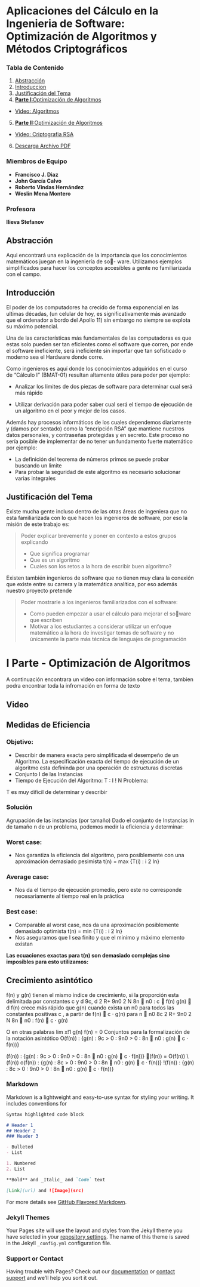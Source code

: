 # Aplicaciones del Cálculo en la Ingenieria de Software: Optimización de Algoritmos y Métodos Criptográficos

### Tabla de Contenido
1. [Abstracción](#abs)
2. [Introduccion](#intro)
3. [Justificación del Tema](#just)
4. [**Parte I**:Optimización de Algoritmos](algos.md)
 * [Video: Algoritmos](https://drive.google.com/file/d/1aKWFb39mYadUy1dHeEDyjhmmtiCBrhZ-/view?usp=sharing)
5. [**Parte II**:Optimización de Algoritmos](cripto.md)
  * [Video: Criptografia RSA](https://drive.google.com/file/d/1aKWFb39mYadUy1dHeEDyjhmmtiCBrhZ-/view?usp=sharing)
6. [Descarga Archivo PDF](trabajo.pdf)

### Miembros de Equipo 
* **Francisco J. Diaz**
* **John García Calvo**
* **Roberto Vindas Hernández**
* **Weslin Mena Montero**

### Profesora

**Ilieva Stefanov**

## Abstracción <a name="abs"></a>

Aqui encontrará una explicación de la importancia que los conocimientos matemáticos juegan en la ingeniería de so-
ware. Utilizamos ejemplos simplificados para hacer los conceptos accesibles a gente no familiarizada
con el campo.

## Introducción <a name="intro"></a>

El poder de los computadores ha crecido de forma exponencial en las ultimas décadas, (un celular
de hoy, es significativamente más avanzado que el ordenador a bordo del Apollo 11) sin embargo no
siempre se explota su máximo potencial.

Una de las características más fundamentales de las computadoras es que estas solo pueden ser tan
eficientes como el software que corren, por ende el software ineficiente, será ineficiente sin importar
que tan sofisticado o moderno sea el Hardware donde corre.


Como ingenieros es aquí donde los conocimientos adquiridos en el curso de “Cálculo I” (BMAT-01)
resultan altamente útiles para poder por ejemplo:

* Analizar los limites de dos piezas de software para determinar cual será más rápido

* Utilizar derivación para poder saber cual será el tiempo de ejecución de un algoritmo en el peor y mejor de los casos.

Además hay procesos informáticos de los cuales dependemos diariamente y (damos por sentado)
como la “encripción RSA” que mantiene nuestros datos personales, y contraseñas protegidas y en
secreto. Este proceso no sería posible de implementar de no tener un fundamento fuerte matemático
por ejemplo:

* La definición del teorema de números primos se puede probar buscando un limite
* Para probar la seguridad de este algoritmo es necesario solucionar varias integrales

## Justificación del Tema <a name="just"></a>

Existe mucha gente incluso dentro de las otras áreas de ingeniera que no esta familiarizada con lo que
hacen los ingenieros de software, por eso la misión de este trabajo es:

>Poder explicar brevemente y poner en contexto a estos grupos explicando
>* Que significa programar
>* Que es un algoritmo
>* Cuales son los retos a la hora de escribir buen algoritmo?

Existen también ingenieros de software que no tienen muy clara la conexión que existe entre su carrera y
la matemática analítica, por eso además nuestro proyecto pretende

>Poder mostrarle a los ingenieros familiarizados con el software:
> * Como pueden empezar a usar el cálculo para mejorar el soware que escriben
> * Motivar a los estudiantes a considerar utilizar un enfoque matemático a la hora de investigar temas de software y no únicamente la parte más técnica de lenguajes de programación


# I Parte - Optimización de Algoritmos

A continuación encontrara un video con información sobre el tema, tambien podra encontrar toda la infromación en forma de texto

## Video 

## Medidas de Eficiencia

### Objetivo:
* Describir de manera exacta pero simplificada el desempeño de un Algoritmo.
La especificación exacta del tiempo de ejecución de un algoritmo esta defininda por una operación de
estructuras discretas
* Conjunto I de las Instancias
* Tiempo de Ejecución del Algoritmo: T : I ! N
Problema:

T es muy difícil de determinar y describir

### Solución

Agrupación de las instancias (por tamaño)
Dado el conjunto de Instancias In de tamaño n de un problema, podemos medir la eficiencia y determinar:

### Worst case:
* Nos garantiza la eficiencia del algoritmo, pero posiblemente con una aproximación demasiado pesimista
t(n) = max {T(i) : i 2 In}

### Average case:
* Nos da el tiempo de ejecución promedio, pero este no corresponde necesariamente al tiempo real en
la práctica

### Best case:
* Comparable al worst case, nos da una aproximación posiblemente demasiado optimista
t(n) = min {T(i) : i 2 In}
* Nos aseguramos que I sea finito y que el minimo y máximo elemento existan

**Las ecuaciones exactas para t(n) son demasiado complejas sino imposibles para esto
utilizamos:**

## Crecimiento asintótico
f(n) y g(n) tienen el mismo índice de crecimiento, si la proporción esta delimitada por constantes c
y d
9c, d 2 R+ 9n0 2 N 8n  n0 : c 
f(n)
g(n)  d
f(n) crece más rápido que g(n) cuando exista un n0 para todos las constantes positivas c , a partir de
f(n)  c · g(n) para n  n0
8c 2 R+ 9n0 2 N 8n  n0 : f(n)  c · g(n)


O en otras palabras
lim
x!1
g(n)
f(n) = 0
Conjuntos para la formalización de la notación asintótico
O(f(n)) : {g(n) : 9c > 0 : 9n0 > 0 : 8n  n0 : g(n)  c · f(n))}

(f(n)) : {g(n) : 9c > 0 : 9n0 > 0 : 8n  n0 : g(n)  c · f(n))}
(f(n)) = O(f(n)) \ 
(f(n))
o(f(n)) : {g(n) : 8c > 0 : 9n0 > 0 : 8n  n0 : g(n)  c · f(n))}
!(f(n)) : {g(n) : 8c > 0 : 9n0 > 0 : 8n  n0 : g(n)  c · f(n))}


### Markdown

Markdown is a lightweight and easy-to-use syntax for styling your writing. It includes conventions for

```markdown
Syntax highlighted code block

# Header 1
## Header 2
### Header 3

- Bulleted
- List

1. Numbered
2. List

**Bold** and _Italic_ and `Code` text

[Link](url) and ![Image](src)
```

For more details see [GitHub Flavored Markdown](https://guides.github.com/features/mastering-markdown/).

### Jekyll Themes

Your Pages site will use the layout and styles from the Jekyll theme you have selected in your [repository settings](https://github.com/therealchisco/therealchisco.github.io/settings). The name of this theme is saved in the Jekyll `_config.yml` configuration file.

### Support or Contact

Having trouble with Pages? Check out our [documentation](https://help.github.com/categories/github-pages-basics/) or [contact support](https://github.com/contact) and we’ll help you sort it out.
